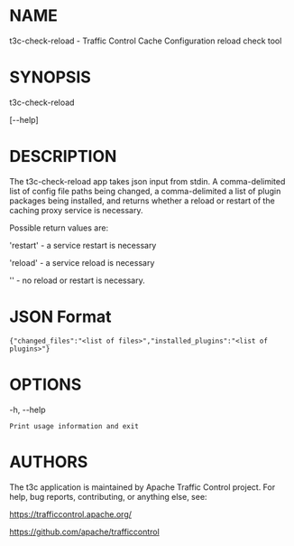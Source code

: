 <!--
    Licensed to the Apache Software Foundation (ASF) under one
    or more contributor license agreements.  See the NOTICE file
    distributed with this work for additional information
    regarding copyright ownership.  The ASF licenses this file
    to you under the Apache License, Version 2.0 (the
    "License"); you may not use this file except in compliance
    with the License.  You may obtain a copy of the License at

      http://www.apache.org/licenses/LICENSE-2.0

    Unless required by applicable law or agreed to in writing,
    software distributed under the License is distributed on an
    "AS IS" BASIS, WITHOUT WARRANTIES OR CONDITIONS OF ANY
    KIND, either express or implied.  See the License for the
    specific language governing permissions and limitations
    under the License.
-->

<!--

  !!!
      This file is both a Github Readme and manpage!
      Please make sure changes appear properly with man,
      and follow man conventions, such as:
      https://www.bell-labs.com/usr/dmr/www/manintro.html

      A primary goal of t3c is to follow POSIX and LSB standards
      and conventions, so it's easy to learn and use by people
      who know Linux and other *nix systems. Providing a proper
      manpage is a big part of that.
  !!!

-->

# NAME

t3c-check-reload - Traffic Control Cache Configuration reload check tool

# SYNOPSIS

t3c-check-reload

[\-\-help]

# DESCRIPTION

The t3c-check-reload app takes json input from stdin.
A comma-delimited list of config file paths being changed,
a comma-delimited a list of plugin packages being installed,
and returns whether a reload or restart of the caching proxy service is
necessary.

Possible return values are:

  'restart' - a service restart is necessary

  'reload' - a service reload is necessary

  '' - no reload or restart is necessary.

# JSON Format

    {"changed_files":"<list of files>","installed_plugins":"<list of plugins>"}
# OPTIONS
-h, --help

    Print usage information and exit


# AUTHORS

The t3c application is maintained by Apache Traffic Control project. For help, bug reports, contributing, or anything else, see:

https://trafficcontrol.apache.org/

https://github.com/apache/trafficcontrol
